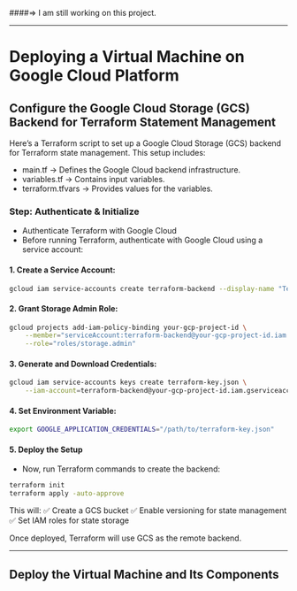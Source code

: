 ####=> I am still working on this project. 

---

# Deploying a Virtual Machine on Google Cloud Platform

## Configure the Google Cloud Storage (GCS) Backend for Terraform Statement Management

Here’s a Terraform script to set up a Google Cloud Storage (GCS) backend for Terraform state management. This setup includes:

- main.tf → Defines the Google Cloud backend infrastructure.
- variables.tf → Contains input variables.
- terraform.tfvars → Provides values for the variables.

### Step: Authenticate & Initialize

- Authenticate Terraform with Google Cloud
- Before running Terraform, authenticate with Google Cloud using a service account:

#### 1.	Create a Service Account:
```bash
gcloud iam service-accounts create terraform-backend --display-name "Terraform Backend"
```

#### 2.	Grant Storage Admin Role:
```bash
gcloud projects add-iam-policy-binding your-gcp-project-id \
    --member="serviceAccount:terraform-backend@your-gcp-project-id.iam.gserviceaccount.com" \
    --role="roles/storage.admin"
```

#### 3.	Generate and Download Credentials:
```bash
gcloud iam service-accounts keys create terraform-key.json \
    --iam-account=terraform-backend@your-gcp-project-id.iam.gserviceaccount.com
```

#### 4.	Set Environment Variable:
```bash
export GOOGLE_APPLICATION_CREDENTIALS="/path/to/terraform-key.json"
```

#### 5. Deploy the Setup

- Now, run Terraform commands to create the backend:
```bash
terraform init
terraform apply -auto-approve
```

This will:
✅ Create a GCS bucket
✅ Enable versioning for state management
✅ Set IAM roles for state storage

Once deployed, Terraform will use GCS as the remote backend.

---

## Deploy the Virtual Machine and Its Components
